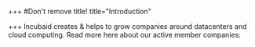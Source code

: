 +++
#Don't remove title!
title="Introduction"

+++
Incubaid creates & helps to grow companies around datacenters and cloud computing. Read more here about our active member companies: